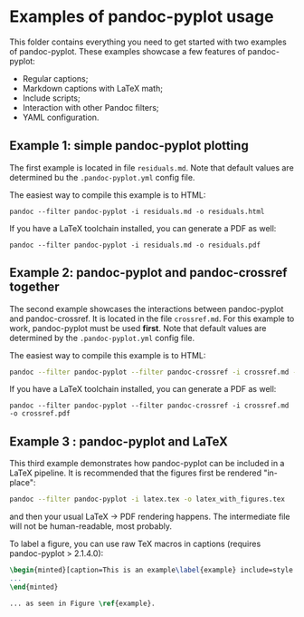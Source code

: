 # Examples of pandoc-pyplot usage

This folder contains everything you need to get started with two examples of pandoc-pyplot. These examples showcase a few features of pandoc-pyplot:

* Regular captions;
* Markdown captions with LaTeX math;
* Include scripts;
* Interaction with other Pandoc filters;
* YAML configuration.

## Example 1: simple pandoc-pyplot plotting

The first example is located in file `residuals.md`. Note that default values are determined bu the `.pandoc-pyplot.yml` config file.

The easiest way to compile this example is to HTML:

```
pandoc --filter pandoc-pyplot -i residuals.md -o residuals.html
```

If you have a LaTeX toolchain installed, you can generate a PDF as well:

```
pandoc --filter pandoc-pyplot -i residuals.md -o residuals.pdf
```

## Example 2: pandoc-pyplot and pandoc-crossref together

The second example showcases the interactions between pandoc-pyplot and pandoc-crossref. It is located in the file `crossref.md`. For this example to work, pandoc-pyplot must be used __first__. Note that default values are determined by the `.pandoc-pyplot.yml` config file.

The easiest way to compile this example is to HTML:

```bash
pandoc --filter pandoc-pyplot --filter pandoc-crossref -i crossref.md -o crossref.html
```

If you have a LaTeX toolchain installed, you can generate a PDF as well:

```
pandoc --filter pandoc-pyplot --filter pandoc-crossref -i crossref.md -o crossref.pdf
```

## Example 3 : pandoc-pyplot and LaTeX

This third example demonstrates how pandoc-pyplot can be included in a LaTeX pipeline. It is recommended that the figures first be rendered "in-place":

```bash
pandoc --filter pandoc-pyplot -i latex.tex -o latex_with_figures.tex
```

and then your usual LaTeX -> PDF rendering happens. The intermediate file will not be human-readable, most probably.

To label a figure, you can use raw TeX macros in captions (requires pandoc-pyplot > 2.1.4.0):

```latex
\begin{minted}[caption=This is an example\label{example} include=style.py, format=png]{pyplot}
...
\end{minted}

... as seen in Figure \ref{example}.
```